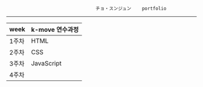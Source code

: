                                     チョ・スンジュン    portfolio
_____________

 |week|k-move 연수과정|
 |---|--------------|
 |1주차|HTML|
 |2주차|CSS|
 |3주차|JavaScript|
|4주차

 
                          

